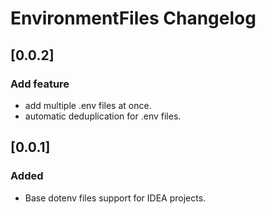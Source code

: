 <!-- Keep a Changelog guide -> https://keepachangelog.com -->

# EnvironmentFiles Changelog
## [0.0.2]
### Add feature
- add multiple .env files at once.
- automatic deduplication for .env files.

## [0.0.1]
### Added
- Base dotenv files support for IDEA projects.